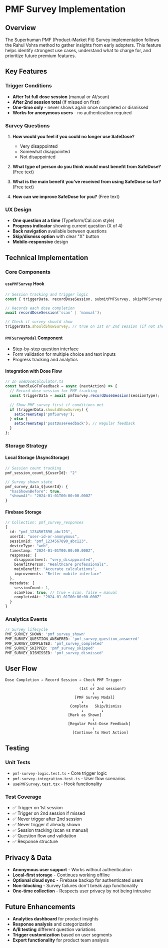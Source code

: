 # PMF Survey Implementation

## Overview

The Superhuman PMF (Product-Market Fit) Survey implementation follows the Rahul Vohra method to gather insights from early adopters. This feature helps identify strongest use cases, understand what to charge for, and prioritize future premium features.

## Key Features

### Trigger Conditions
- **After 1st full dose session** (manual or AI/scan)
- **After 2nd session total** (if missed on first)
- **One-time only** - never shows again once completed or dismissed
- **Works for anonymous users** - no authentication required

### Survey Questions
1. **How would you feel if you could no longer use SafeDose?**
   - Very disappointed
   - Somewhat disappointed  
   - Not disappointed

2. **What type of person do you think would most benefit from SafeDose?** (Free text)

3. **What is the main benefit you've received from using SafeDose so far?** (Free text)

4. **How can we improve SafeDose for you?** (Free text)

### UX Design
- **One question at a time** (Typeform/Cal.com style)
- **Progress indicator** showing current question (X of 4)
- **Back navigation** available between questions
- **Skip/dismiss option** with clear "X" button
- **Mobile-responsive** design

## Technical Implementation

### Core Components

#### `usePMFSurvey` Hook
```typescript
// Session tracking and trigger logic
const { triggerData, recordDoseSession, submitPMFSurvey, skipPMFSurvey } = usePMFSurvey();

// Records each dose completion
await recordDoseSession('scan' | 'manual');

// Check if survey should show
triggerData.shouldShowSurvey; // true on 1st or 2nd session (if not shown before)
```

#### `PMFSurveyModal` Component
- Step-by-step question interface
- Form validation for multiple choice and text inputs
- Progress tracking and analytics

#### Integration with Dose Flow
```typescript
// In useDoseCalculator.ts
const handleGoToFeedback = async (nextAction) => {
  // Record dose session for PMF tracking
  const triggerData = await pmfSurvey.recordDoseSession(sessionType);
  
  // Show PMF survey first if conditions met
  if (triggerData.shouldShowSurvey) {
    setScreenStep('pmfSurvey');
  } else {
    setScreenStep('postDoseFeedback'); // Regular feedback
  }
};
```

### Storage Strategy

#### Local Storage (AsyncStorage)
```typescript
// Session count tracking
pmf_session_count_${userId}: "2"

// Survey shown state
pmf_survey_data_${userId}: {
  "hasShownBefore": true,
  "shownAt": "2024-01-01T00:00:00.000Z"
}
```

#### Firebase Storage
```typescript
// Collection: pmf_survey_responses
{
  id: "pmf_1234567890_abc123",
  userId: "user-id-or-anonymous",
  sessionId: "pmf_1234567890_abc123", 
  deviceType: "web",
  timestamp: "2024-01-01T00:00:00.000Z",
  responses: {
    disappointment: "very_disappointed",
    benefitPerson: "Healthcare professionals",
    mainBenefit: "Accurate calculations", 
    improvements: "Better mobile interface"
  },
  metadata: {
    sessionCount: 1,
    scanFlow: true, // true = scan, false = manual
    completedAt: "2024-01-01T00:00:00.000Z"
  }
}
```

### Analytics Events

```typescript
// Survey lifecycle
PMF_SURVEY_SHOWN: 'pmf_survey_shown'
PMF_SURVEY_QUESTION_ANSWERED: 'pmf_survey_question_answered' 
PMF_SURVEY_COMPLETED: 'pmf_survey_completed'
PMF_SURVEY_SKIPPED: 'pmf_survey_skipped'
PMF_SURVEY_DISMISSED: 'pmf_survey_dismissed'
```

## User Flow

```
Dose Completion → Record Session → Check PMF Trigger
                                       ↓
                                 (1st or 2nd session?)
                                       ↓
                               [PMF Survey Modal]
                                  ↓        ↓
                             Complete   Skip/Dismiss
                                  ↓        ↓
                            [Mark as Shown]
                                       ↓
                            [Regular Post-Dose Feedback]
                                       ↓
                              [Continue to Next Action]
```

## Testing

### Unit Tests
- `pmf-survey-logic.test.ts` - Core trigger logic
- `pmf-survey-integration.test.ts` - User flow scenarios  
- `usePMFSurvey.test.tsx` - Hook functionality

### Test Coverage
- ✅ Trigger on 1st session
- ✅ Trigger on 2nd session if missed
- ✅ Never trigger after 2nd session
- ✅ Never trigger if already shown
- ✅ Session tracking (scan vs manual)
- ✅ Question flow and validation
- ✅ Response structure

## Privacy & Data

- **Anonymous user support** - Works without authentication
- **Local-first storage** - Continues working offline
- **Optional cloud sync** - Firebase backup for authenticated users
- **Non-blocking** - Survey failures don't break app functionality
- **One-time collection** - Respects user privacy by not being intrusive

## Future Enhancements

- **Analytics dashboard** for product insights
- **Response analysis** and categorization
- **A/B testing** different question variations
- **Trigger customization** based on user segments
- **Export functionality** for product team analysis